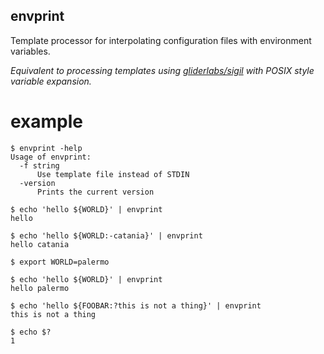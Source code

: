 envprint
--------

Template processor for interpolating configuration files with environment variables.

_Equivalent to processing templates using [gliderlabs/sigil](https://github.com/gliderlabs/sigil) with POSIX style variable expansion._

# example

```
$ envprint -help
Usage of envprint:
  -f string
      Use template file instead of STDIN
  -version
      Prints the current version

$ echo 'hello ${WORLD}' | envprint
hello 

$ echo 'hello ${WORLD:-catania}' | envprint
hello catania

$ export WORLD=palermo

$ echo 'hello ${WORLD}' | envprint
hello palermo

$ echo 'hello ${FOOBAR:?this is not a thing}' | envprint
this is not a thing

$ echo $?
1
```
